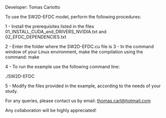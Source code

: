 Developer: Tomas Carlotto

To use the SW2D-EFDC model, perform the following procedures:
 
1 - Install the prerequisites listed in the files 01_INSTALL_CUDA_and_DRIVERS_NVIDIA.txt and 02_EFDC_DEPENDENCIES.txt

2 - Enter the folder where the SW2D-EFDC.cu file is
3 - In the command window of your Linux environment, make the compilation using the command:
make

4 - To run the example use the following command line:

./SW2D-EFDC

5 - Modify the files provided in the example, according to the needs of your study.

For any queries, please contact us by email: thomas.carl@hotmail.com

Any collaboration will be highly appreciated!
